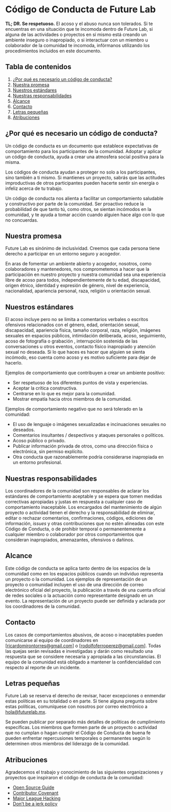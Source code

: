 # Código de Conducta de Future Lab

**TL; DR. Se respetuoso.** El acoso y el abuso nunca son tolerados. Si te encuentras en una situación que te incomoda dentro de Future Lab, si alguna de las actividades o proyectos en sí mismo está creando un ambiente inseguro o inapropiado, o si interactuar con un miembro u colaborador de la comunidad te incomoda, infórmanos utilizando los procedimientos incluidos en este documento.

## Tabla de contenidos

1. [¿Por qué es necesario un código de conducta?](#¿por-qué-es-necesario-un-código-de-conducta?)
2. [Nuestra promesa](#nuestra-promesa)
3. [Nuestros estándares](#nuestros-estándares)
4. [Nuestras responsabilidades](#nuestras-responsabilidades)
5. [Alcance](#alcance)
6. [Contacto](#contacto)
7. [Letras pequeñas](#letras-pequeñas)
8. [Atribuciones](#atribuciones)

## ¿Por qué es necesario un código de conducta?

Un código de conducta es un documento que establece expectativas de comportamiento para los participantes de la comunidad. Adoptar y aplicar un código de conducta, ayuda a crear una atmosfera social positiva para la misma.

Los códigos de conducta ayudan a proteger no solo a los participantes, sino también a ti mismo. Si mantienes un proyecto, sabrás que las actitudes improductivas de otros participantes pueden hacerte sentir sin energía o infeliz acerca de tu trabajo.

Un código de conducta nos alienta a facilitar un comportamiento saludable y constructivo por parte de la comunidad. Ser proactivo reduce la probabilidad de que tanto tú, como otros, se sientan incómodos en la comunidad, y te ayuda a tomar acción cuando alguien hace algo con lo que no concuerdas.

## Nuestra promesa

Future Lab es sinónimo de inclusividad. Creemos que cada persona tiene derecho a participar en un entorno seguro y acogedor.

En aras de fomentar un ambiente abierto y acogedor, nosotros, como colaboradores y mantenedores, nos comprometemos a hacer que la participación en nuestro proyecto y nuestra comunidad sea una experiencia libre de acoso para todos, independientemente de tu edad, discapacidad, origen étnico, identidad y expresión de género, nivel de experiencia, nacionalidad, apariencia personal, raza, religión u orientación sexual.

## Nuestros estándares

El acoso incluye pero no se limita a comentarios verbales o escritos ofensivos relacionados con el género, edad, orientación sexual, discapacidad, apariencia física, tamaño corporal, raza, religión, imágenes sexuales en espacios públicos, intimidación deliberada, acoso, seguimiento, acoso de fotografía o grabación , interrupción sostenida de las conversaciones u otros eventos, contacto físico inapropiado y atención sexual no deseada. Si lo que haces es hacer que alguien se sienta incómodo, eso cuenta como acoso y es motivo suficiente para dejar de hacerlo.

Ejemplos de comportamiento que contribuyen a crear un ambiente positivo:
- Ser respetuoso de los diferentes puntos de vista y experiencias.
- Aceptar la crítica constructiva.
- Centrarse en lo que es mejor para la comunidad.
- Mostrar empatía hacia otros miembros de la comunidad.

Ejemplos de comportamiento negativo que no será tolerado en la comunidad:
- El uso de lenguaje o imágenes sexualizadas e incinuaciones sexuales no deseados.
- Comentarios insultantes / despectivos y ataques personales o políticos.
- Acoso público o privado.
- Publicar información privada de otros, como una dirección física o electrónica, sin permiso explícito.
- Otra conducta que razonablemente podría considerarse inapropiada en un entorno profesional.

## Nuestras responsabilidades

Los coordinadores de la comunidad son responsables de aclarar los estándares de comportamiento aceptable y se espera que tomen medidas correctivas apropiadas y justas en respuesta a cualquier caso de comportamiento inaceptable.
Los encargados del mantenimiento de algún proyecto o actividad tienen el derecho y la responsabilidad de eliminar, editar o rechazar comentarios, confirmaciones, códigos, ediciones de información, _issues_ y otras contribuciones que no estén alineadas con este Código de Conducta, o de prohibir temporal o permanentemente a cualquier miembro o colaborador por otros comportamientos que consideran inapropiados, amenazantes, ofensivos o dañinos.

## Alcance

Este código de conducta se aplica tanto dentro de los espacios de la comunidad como en los espacios públicos cuando un individuo representa un proyecto o la comunidad. Los ejemplos de representación de un proyecto o comunidad incluyen el uso de una dirección de correo electrónico oficial del proyecto, la publicación a través de una cuenta oficial de redes sociales o la actuación como representante designado en un evento. La representación de un proyecto puede ser definida y aclarada por los coordinadores de la comunidad.

## Contacto

Los casos de comportamientos abusivos, de acoso o inaceptables pueden comunicarse al equipo de coordinadores en [ricardomirontorres@gmail.com] o [rodolfoferroperez@gmail.com]. Todas las quejas serán revisadas e investigadas y darán como resultado una respuesta que se considere necesaria y apropiada a las circunstancias. El equipo de la comunidad está obligado a mantener la confidencialidad con respecto al reporte de un incidente.

## Letras pequeñas

Future Lab se reserva el derecho de revisar, hacer excepciones o enmendar estas políticas en su totalidad o en parte. Si tiene alguna pregunta sobre estas políticas, comuníquese con nosotros por correo electrónico a hola@futurelab.mx.

Se pueden publicar por separado más detalles de políticas de cumplimiento específicas. Los miembros que formen parte de un proyecto o actividad que no cumplan o hagan cumplir el Código de Conducta de buena fe pueden enfrentar repercusiones temporales o permanentes según lo determinen otros miembros del liderazgo de la comunidad.


## Atribuciones

Agradecemos el trabajo y conocimiento de las siguientes organizaciones y proyectos que inspiraron el código de conducta de la comunidad:

- [Open Source Guide](https://github.com/github/opensource.guide/blob/master/CODE_OF_CONDUCT.md)
- [Contributor Covenant](https://www.contributor-covenant.org/)
- [Major League Hacking](https://static.mlh.io/docs/mlh-code-of-conduct.pdf)
- [Don’t be a jerk policy](https://meta.wikimedia.org/wiki/Don%27t_be_a_jerk)
